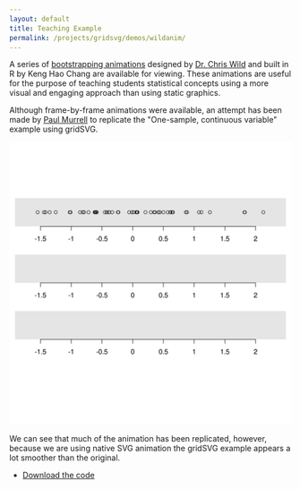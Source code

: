 ```yaml
---
layout: default
title: Teaching Example
permalink: /projects/gridsvg/demos/wildanim/
---
```


A series of [bootstrapping animations](https://www.stat.auckland.ac.nz/~wild/BootAnim/) designed by [Dr. Chris Wild](https://www.stat.auckland.ac.nz/showperson?firstname=Chris&surname=Wild) and built in R by Keng Hao Chang are available for viewing. These animations are useful for the purpose of teaching students statistical concepts using a more visual and engaging approach than using static graphics.

Although frame-by-frame animations were available, an attempt has been made by [Paul Murrell](https://www.stat.auckland.ac.nz/~paul/) to replicate the "One-sample, continuous variable" example using gridSVG.

<img src="/projects/gridsvg/demos/wildanim/wildAnim.svg" type="Teaching Example Figure" class="span-90pc">

We can see that much of the animation has been replicated, however, because we are using native SVG animation the gridSVG example appears a lot smoother than the original.

* [Download the code](/projects/gridsvg/demos/wildanim/teaching-example.R)

<script type="text/javascript" src="/scripts/gridsvg-scripts.js"></script>
